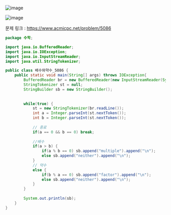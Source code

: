 ![image](https://user-images.githubusercontent.com/74396651/162362281-004ae9ec-baa3-4e45-a2b6-4f7c4aa5b738.png)

![image](https://user-images.githubusercontent.com/74396651/162362343-75889f0f-f6fe-42f2-af8b-54fe44b3d007.png)


문제 링크 : https://www.acmicpc.net/problem/5086


```java
package 수학;

import java.io.BufferedReader;
import java.io.IOException;
import java.io.InputStreamReader;
import java.util.StringTokenizer;

public class 배수와약수_5086 {
	public static void main(String[] args) throws IOException{
		BufferedReader br = new BufferedReader(new InputStreamReader(System.in));
		StringTokenizer st = null;
		StringBuilder sb = new StringBuilder();
		
		
		while(true) {
			st = new StringTokenizer(br.readLine());
			int a = Integer.parseInt(st.nextToken());
			int b = Integer.parseInt(st.nextToken());
			
			// 종료
			if(a == 0 && b == 0) break;
			
			//배수
			if(a > b) {
				if(a % b == 0) sb.append("multiple").append("\n");
				else sb.append("neither").append("\n");
			}
			// 약수
			else {
				if(b % a == 0) sb.append("factor").append("\n");
				else sb.append("neither").append("\n");
			}
		}
		
		System.out.println(sb);
	}
}

```
